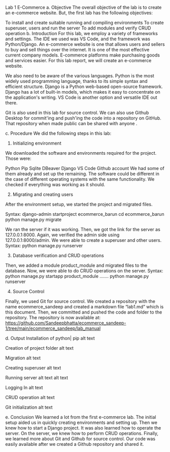Lab 1 E-Commerce
a. Objective
The overall objective of the lab is to create an e-commerce website. But, the first lab has the following objectives:

To install and create suitable running and compiling environments
To create superuser, users and run the server
To add modules and verify CRUD operation
b. Introduction
For this lab, we employ a variety of frameworks and settings. The IDE we used was VS Code, and the framework was Python/Django. An e-commerce website is one that allows users and sellers to buy and sell things over the internet. It is one of the most effective current company models. E-commerce platforms make purchasing goods and services easier. For this lab report, we will create an e-commerce website.

We also need to be aware of the various languages. Python is the most widely used programming language, thanks to its simple syntax and efficient structure. Django is a Python web-based open-source framework. Django has a lot of built-in models, which makes it easy to concentrate on the application's writing. VS Code is another option and versatile IDE out there.

Git is also used in this lab for source control. We can also use Github Desktop for commit'ing and push'ing the code into a repository on GitHub. That repository when made public can be shared with anyone .

c. Procedure
We did the following steps in this lab:

1. Initializing environment

We downloaded the software and environments required for the project. Those were:

Python
Pip
Sqlite
DBeaver
Django
VS Code
Github account
We had some of them already and set up the remaining. The software could be different in the case of different operating systems with the same functionality. We checked if everything was working as it should.

2. Migrating and creating users

After the environment setup, we started the project and migrated files.

Syntax: django-admin startproject ecommerce_barun cd ecommerce_barun python manage.py migrate

We ran the server if it was working. Then, we got the link for the server as 127.0.0.1:8000. Again, we verified the admin side using 127.0.0.1:8000/admin. We were able to create a superuser and other users. Syntax: python manage.py runserver

3. Database verification and CRUD operations

Then, we added a module product_module and migrated files to the database. Now, we were able to do CRUD operations on the server. Syntax: python manage.py startapp product_module ……. python manage.py runserver

4. Source Control

Finally, we used Git for source control. We created a repository with the name ecommerce_sandeep and created a markdown file “lab1.md” which is this document. Then, we committed and pushed the code and folder to the repository. The repository is now available at: https://github.com/Sandeepbhatta/ecommerce_sandeep-1/tree/main/ecommerce_sandeep/lab_manual

d. Output
Installation of python| pip alt text

Creation of project folder alt text

Migration alt text

Creating superuser alt text

Running server alt text alt text

Logging In alt text

CRUD operation alt text

Git initialization alt text

e. Conclusion
We learned a lot from the first e-commerce lab. The initial setup aided us in quickly creating environments and setting up. Then we knew how to start a Django project. It was also learned how to operate the server. On the server, we knew how to perform CRUD operations. Finally, we learned more about Git and Github for source control. Our code was easily available after we created a Github repository and shared it.

